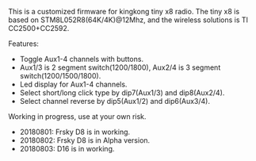This is a customized firmware for kingkong tiny x8 radio.
The tiny x8 is based on STM8L052R8(64K/4K)@12Mhz, and the wireless solutions is TI CC2500+CC2592.

Features:
* Toggle Aux1-4 channels with buttons.
* Aux1/3 is 2 segment switch(1200/1800), Aux2/4 is 3 segment switch(1200/1500/1800).
* Led display for Aux1-4 channels.
* Select short/long click type by dip7(Aux1/3) and dip8(Aux2/4).
* Select channel reverse by dip5(Aux1/2) and dip6(Aux3/4).

Working in progress, use at your own risk.

* 20180801: Frsky D8 is in working.
* 20180802: Frsky D8 is in Alpha version. 
* 20180803: D16 is in working.




